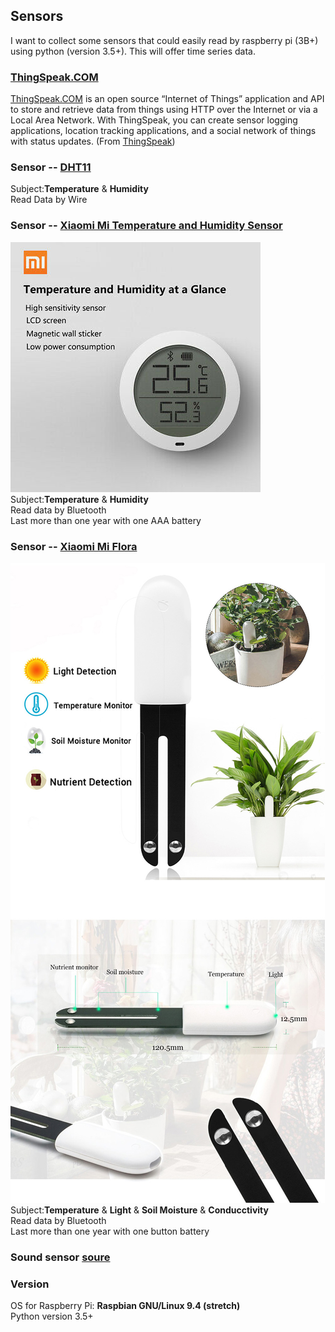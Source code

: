 ## Sensors
I want to collect some sensors that could easily read by raspberry pi (3B+) using python (version 3.5+). This will offer time series data.   

### [ThingSpeak.COM](/Sensors/ThingSpeak.COM/)
[ThingSpeak.COM](https://github.com/iobridge/thingspeak) is an open source “Internet of Things” application and API to store and retrieve data from things using HTTP over the Internet or via a Local Area Network. With ThingSpeak, you can create sensor logging applications, location tracking applications, and a social network of things with status updates. (From [ThingSpeak](https://github.com/iobridge/thingspeak/blob/master/README.textile))   

### Sensor -- [DHT11](/Sensors/DHT11/)
Subject:**Temperature** & **Humidity**  
Read Data by Wire

### Sensor -- [Xiaomi Mi Temperature and Humidity Sensor](/Sensors/MiTemperatureHumiditySensor/README.md)
![Xiaomi Mi Temperature and Humidity Sensor](/figures/Mi-Temperature-Humidity-Sensor.jpg)   
Subject:**Temperature** & **Humidity**    
Read data by Bluetooth   
Last more than one year with one AAA battery   


### Sensor -- [Xiaomi Mi Flora](/Sensors/Miflora/)
![Xiaomi Mi Flora](/figures/MiFlora.jpg)   
Subject:**Temperature** & **Light** & **Soil Moisture** & **Conducctivity**   
Read data by Bluetooth   
Last more than one year with one button battery   


### Sound sensor [soure](https://www.instructables.com/id/Sound-Sensor-Raspberry-Pi/)   

### Version
OS for Raspberry Pi: **Raspbian GNU/Linux 9.4 (stretch)**   
Python version 3.5+
